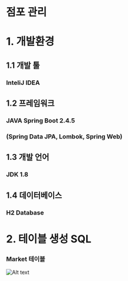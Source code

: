 점포 관리 
==========
# 1. 개발환경

## 1.1 개발 툴    
### InteliJ IDEA 

## 1.2 프레임워크     
### JAVA Spring Boot 2.4.5     
### (Spring Data JPA, Lombok, Spring Web)

## 1.3 개발 언어     
### JDK 1.8

## 1.4 데이터베이스     
### H2 Database

# 2. 테이블 생성 SQL     

### Market 테이블 
![Alt text](https://imgdb.in/iDGn.png)

